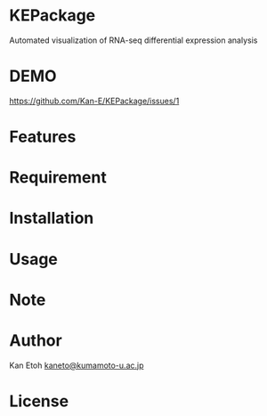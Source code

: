 # KEPackage

Automated visualization of RNA-seq differential expression analysis

# DEMO
https://github.com/Kan-E/KEPackage/issues/1
# Features

# Requirement

# Installation

# Usage

# Note
 
 
# Author
 
Kan Etoh
<kaneto@kumamoto-u.ac.jp>
 
# License

